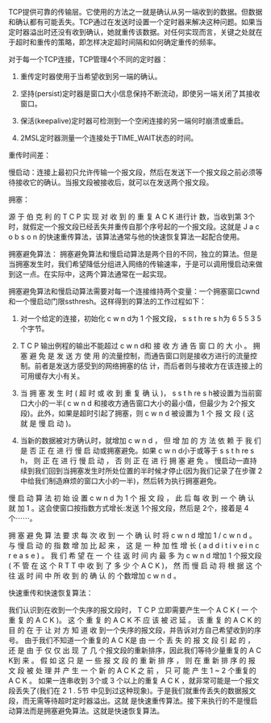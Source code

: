 TCP提供可靠的传输层。它使用的方法之一就是确认从另一端收到的数据。但数据和确认都有可能丢失。TCP通过在发送时设置一个定时器来解决这种问题。如果当定时器溢出时还没有收到确认，她就重传该数据。对任何实现而言，关键之处就在于超时和重传的策略，即怎样决定超时间隔和如何确定重传的频率。

对于每一个TCP连接，TCP管理4个不同的定时器：

1. 重传定时器使用于当希望收到另一端的确认。

2. 坚持(persist)定时器是窗口大小信息保持不断流动，即使另一端关闭了其接收窗口。

3. 保活(keepalive)定时器可检测到一个空闲连接的另一端何时崩溃或重启。

4. 2MSL定时器测量一个连接处于TIME_WAIT状态的时间。

重传时间差：

慢启动：连接上最初只允许传输一个报文段，然后在发送下一个报文段之前必须等待接收它的确认。当报文段被接收后，就可以在发送两个报文段。

拥塞：


源 于 伯 克 利 的 T C P 实 现 对 收 到 的 重 复 A C K 进行计 数，当收到第 3个时，就假定一个报文段已经丢失并重传自那个序号起的一个报文段。这就是 J a c o b s o n 的快速重传算法，该算法通常与他的快速恢复算法一起配合使用。


拥塞避免算法：
拥塞避免算法和慢启动算法是两个目的不同，独立的算法。但是当拥塞发生时，我们希望降低分组进入网络的传输速率，于是可以调用慢启动来做到这一点。在实际中，这两个算法通常在一起实现。

拥塞避免算法和慢启动算法需要对每一个连接维持两个变量：一个拥塞窗口cwnd和一个慢启动门限ssthresh。这样得到的算法的工作过程如下：

1.  对一个给定的连接，初始化 c w n d为 1 个报文段， s s t h re s h为 6 5 5 3 5 个字节。

2. T C P 输出例程的输出不能超过 c w n d和 接 收 方 通 告 窗 口 的 大 小 。 拥 塞 避 免 是 发 送 方 使 用 的流量控制，而通告窗口则是接收方进行的流量控制。前者是发送方感受到的网络拥塞的估 计，而后者则与接收方在该连接上的可用缓存大小有关。

3. 当 拥 塞 发 生 时 ( 超 时 或 收 到 重 复 确 认 )， s s t h re s h被设置为当前窗口大小的一半( c w n d 和接收方通告窗口大小的最小值，但最少为 2个报文段)。此外，如果是超时引起了拥塞，则 c w n d 被设置为 1 个 报 文 段 ( 这 就 是 慢 启 动 )。

4. 当新的数据被对方确认时，就增加 c w n d ， 但 增 加 的 方 法 依 赖 于 我 们 是 否 正 在 进 行 慢 启 动或拥塞避免。如果 c w n d小于或等于 s s t h re s h， 则 正 在 进 行 慢 启 动 ， 否 则 正 在 进 行 拥 塞 避 免 。 慢启动一直持续到我们回到当拥塞发生时所处位置的半时候才停止(因为我们记录了在步骤 2 中给我们制造麻烦的窗口大小的一半)，然后转为执行拥塞避免。

慢 启 动 算 法 初 始 设 置 c w n d 为 1 个 报 文 段 ， 此 后 每 收 到 一 个 确 认 就 加 1 。这会使窗口按指数方式增长:发送 1个报文段，然后是 2个，接着是 4个⋯⋯。

拥 塞 避 免 算 法 要 求 每 次 收 到 一 个 确 认 时 将 c w n d 增加 1 / c w n d 。 与 慢 启 动 的 指 数 增 加 比 起 来 ，
这 是 一 种 加 性 增 长 ( a d d i t i v e i n c r e a s e ) 。 我 们 希 望 在 一 个 往 返 时 间 内 最 多 为 c w n d 增加 1 个报文段 ( 不 管 在 这 个 R T T 中 收 到 了 多 少 个 A C K )， 然 而 慢 启 动 将 根 据 这 个 往 返 时 间 中 所 收 到 的 确 认 的
个数增加 c w n d 。

快速重传和快速恢复算法：

我们认识到在收到一个失序的报文段时， T C P 立即需要产生一个 A C K
( 一 个 重 复 的 A C K )。 这 个 重 复 的 A C K 不 应 该 被 迟 延 。 该 重 复 的 A C K 的 目 的 在 于 让 对 方 知 道 收 到一个失序的报文段，并告诉对方自己希望收到的序号。
由于我们不知道一个重复的 A C K是 由 一 个 丢 失 的 报 文 段 引 起 的 ， 还 是 由 于 仅 仅 出 现 了 几 个报文段的重新排序，因此我们等待少量重复的 A C K到 来 。 假 如 这 只 是 一 些 报 文 段 的 重 新 排 序 ， 则 在 重 新 排 序 的 报 文 段 被 处 理 并 产 生 一 个 新 的 A C K 之 前 ， 只 可 能 产 生 1 ~ 2 个重复的 A C K 。 如果一连串收到 3个或 3 个以上的重复 A C K ，就非常可能是一个报文段丢失了(我们在 2 1 . 5节 中见到过这种现象)。于是我们就重传丢失的数据报文段，而无需等待超时定时器溢出。这就 是快速重传算法。接下来执行的不是慢启动算法而是拥塞避免算法。这就是快速恢复算法。

